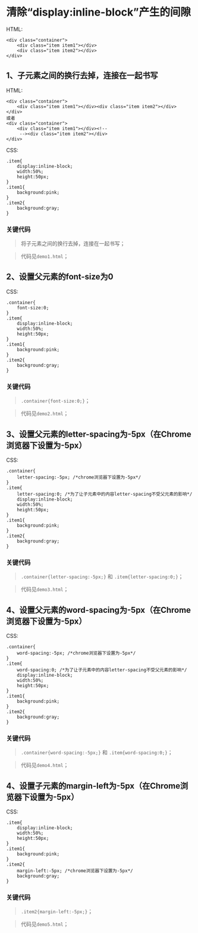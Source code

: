 # 清除“display:inline-block”产生的间隙

HTML:
```
<div class="container">
    <div class="item item1"></div>
    <div class="item item2"></div>
</div>
```

## 1、子元素之间的换行去掉，连接在一起书写

HTML:
```
<div class="container">
    <div class="item item1"></div><div class="item item2"></div>
</div>
或者
<div class="container">
    <div class="item item1"></div><!-- 
     --><div class="item item2"></div>
</div>
```

CSS:
```
.item{
    display:inline-block;
    width:50%;
    height:50px;
}
.item1{
    background:pink;
}
.item2{
    background:gray;
}
```

### 关键代码

> 将子元素之间的换行去掉，连接在一起书写；

> 代码见`demo1.html`；

## 2、设置父元素的font-size为0

CSS:
```
.container{
    font-size:0;
}
.item{
    display:inline-block;
    width:50%;
    height:50px;
}
.item1{
    background:pink;
}
.item2{
    background:gray;
}
```

### 关键代码

> `.container{font-size:0;}`；

> 代码见`demo2.html`；

## 3、设置父元素的letter-spacing为-5px（在Chrome浏览器下设置为-5px）

CSS:
```
.container{
    letter-spacing:-5px; /*chrome浏览器下设置为-5px*/
}
.item{
    letter-spacing:0; /*为了让子元素中的内容letter-spacing不受父元素的影响*/
    display:inline-block;
    width:50%;
    height:50px;
}
.item1{
    background:pink;
}
.item2{
    background:gray;
}
```

### 关键代码

> `.container{letter-spacing:-5px;}` 和 `.item{letter-spacing:0;}`；

> 代码见`demo3.html`；

## 4、设置父元素的word-spacing为-5px（在Chrome浏览器下设置为-5px）

CSS:
```
.container{
    word-spacing:-5px; /*chrome浏览器下设置为-5px*/
}
.item{
    word-spacing:0; /*为了让子元素中的内容letter-spacing不受父元素的影响*/
    display:inline-block;
    width:50%;
    height:50px;
}
.item1{
    background:pink;
}
.item2{
    background:gray;
}
```

### 关键代码

> `.container{word-spacing:-5px;}` 和 `.item{word-spacing:0;}`；

> 代码见`demo4.html`；

## 4、设置子元素的margin-left为-5px（在Chrome浏览器下设置为-5px）

CSS:
```
.item{
    display:inline-block;
    width:50%;
    height:50px;
}
.item1{
    background:pink;
}
.item2{
    margin-left:-5px; /*chrome浏览器下设置为-5px*/
    background:gray;
}
```

### 关键代码

> `.item2{margin-left:-5px;}`；

> 代码见`demo5.html`；
